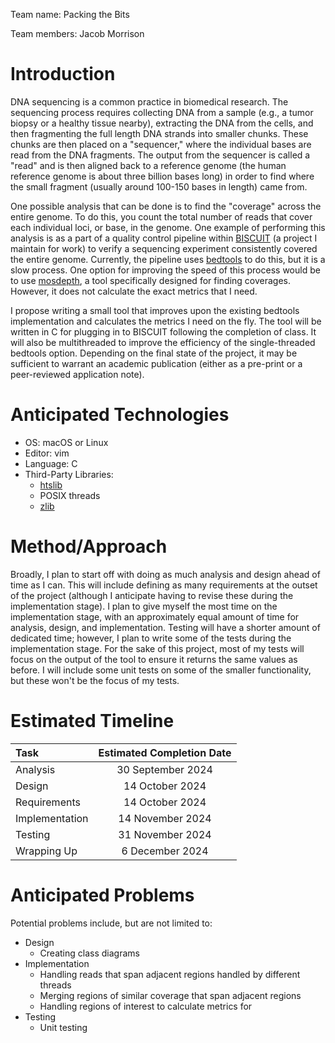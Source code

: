 Team name: Packing the Bits

Team members: Jacob Morrison

# Introduction

DNA sequencing is a common practice in biomedical research. The sequencing process requires collecting DNA from a
sample (e.g., a tumor biopsy or a healthy tissue nearby), extracting the DNA from the cells, and then fragmenting the
full length DNA strands into smaller chunks. These chunks are then placed on a "sequencer," where the individual bases
are read from the DNA fragments. The output from the sequencer is called a "read" and is then aligned back to a
reference genome (the human reference genome is about three billion bases long) in order to find where the small
fragment (usually around 100-150 bases in length) came from.

One possible analysis that can be done is to find the "coverage" across the entire genome. To do this, you count the
total number of reads that cover each individual loci, or base, in the genome. One example of performing this analysis
is as a part of a quality control pipeline within [BISCUIT](https://github.com/huishenlab/biscuit) (a project I maintain
for work) to verify a sequencing experiment consistently covered the entire genome. Currently, the pipeline uses
[bedtools](https://github.com/arq5x/bedtools2) to do this, but it is a slow process. One option for improving the speed
of this process would be to use [mosdepth](https://github.com/brentp/mosdepth), a tool specifically designed for finding
coverages. However, it does not calculate the exact metrics that I need.

I propose writing a small tool that improves upon the existing bedtools implementation and calculates the metrics I need
on the fly. The tool will be written in C for plugging in to BISCUIT following the completion of class. It will also be
multithreaded to improve the efficiency of the single-threaded bedtools option. Depending on the final state of the
project, it may be sufficient to warrant an academic publication (either as a pre-print or a peer-reviewed application
note).

# Anticipated Technologies

- OS: macOS or Linux
- Editor: vim
- Language: C
- Third-Party Libraries:
  - [htslib](https://github.com/samtools/htslib)
  - POSIX threads
  - [zlib](https://www.zlib.net)

# Method/Approach

Broadly, I plan to start off with doing as much analysis and design ahead of time as I can. This will include defining
as many requirements at the outset of the project (although I anticipate having to revise these during the
implementation stage). I plan to give myself the most time on the implementation stage, with an approximately equal
amount of time for analysis, design, and implementation. Testing will have a shorter amount of dedicated time; however,
I plan to write some of the tests during the implementation stage. For the sake of this project, most of my tests will
focus on the output of the tool to ensure it returns the same values as before. I will include some unit tests on some
of the smaller functionality, but these won't be the focus of my tests.

# Estimated Timeline

| Task | Estimated Completion Date |
|:-----|:--------:|
| Analysis       | 30 September 2024 |
| Design         | 14 October 2024   |
| Requirements   | 14 October 2024   |
| Implementation | 14 November 2024  |
| Testing        | 31 November 2024  |
| Wrapping Up    | 6 December 2024   |

# Anticipated Problems

Potential problems include, but are not limited to:

- Design
  - Creating class diagrams
- Implementation
  - Handling reads that span adjacent regions handled by different threads
  - Merging regions of similar coverage that span adjacent regions
  - Handling regions of interest to calculate metrics for
- Testing
  - Unit testing

